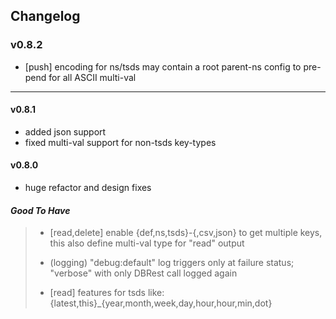 ## Changelog

### v0.8.2

* [push] encoding for ns/tsds may contain a root parent-ns config to pre-pend for all ASCII multi-val

---

#### v0.8.1

* added json support
* fixed multi-val support for non-tsds key-types

#### v0.8.0

* huge refactor and design fixes

#### *Good To Have*

>
> * [read,delete] enable {def,ns,tsds}-{,csv,json} to get multiple keys, this also define multi-val type for "read" output
>
> * (logging) "debug:default" log triggers only at failure status; "verbose" with only DBRest call logged again
>
> * [read] features for tsds like: {latest,this}_{year,month,week,day,hour,hour,min,dot}
>

